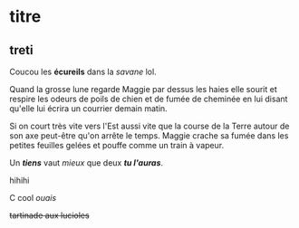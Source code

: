 # titre
## treti

Coucou les **écureils** dans la *savane* lol.

Quand la grosse lune regarde Maggie par dessus les haies elle sourit et respire les odeurs de poils de chien et de fumée de cheminée en lui disant qu'elle lui écrira un courrier demain matin.

Si on court très vite vers l'Est aussi vite que la course de la Terre autour de son axe peut-être qu'on arrête le temps. 
Maggie crache sa fumée dans les petites feuilles gelées et pouffe comme un train à vapeur.

Un ***tiens*** vaut _mieux_ que deux ***tu l'auras***.

hihihi

C cool *ouais*

~~tartinade aux lucioles~~
